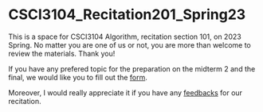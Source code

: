 # CSCI3104_Recitation201_Spring23
This is a space for CSCI3104 Algorithm, recitation section 101, on 2023 Spring.
No matter you are one of us or not, you are more than welcome to review the materials.
Thank you!

If you have any prefered topic for the preparation on the midterm 2 and the final, we would like you to fill out the [form](https://docs.google.com/forms/d/e/1FAIpQLSe0Gy6Ax9eiILfhPCXQ2A4OC_cG2loG5jFDunPPVkt0laNl4Q/viewform?usp=sf_link). 

Moreover, I would really appreciate it if you have any [feedbacks](https://forms.gle/31W18aVhzQVFMk3V7) for our recitation.
